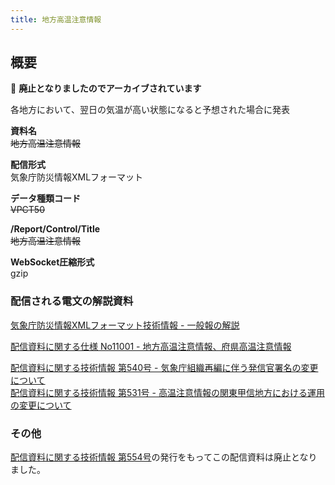 ```yaml
---
title: 地方高温注意情報
---
```


## 概要
&#x1f6ab; **廃止となりましたのでアーカイブされています**

各地方において、翌日の気温が高い状態になると予想された場合に発表

**資料名** <br/>
 ~~地方高温注意情報~~
 
**配信形式** <br/>
 気象庁防災情報XMLフォーマット

**データ種類コード** <br/>
 ~~VPCT50~~

**/Report/Control/Title** <br/>
 ~~地方高温注意情報~~
 
**WebSocket圧縮形式** <br/>
 gzip

### 配信される電文の解説資料
 [気象庁防災情報XMLフォーマット技術情報 - 一般報の解説](https://dmdata.jp/doc/jma/manual/0221-0246.pdf) 
 
 
 [配信資料に関する仕様 No11001 - 地方高温注意情報、府県高温注意情報](https://www.data.jma.go.jp/suishin/shiyou/pdf/no11001)
 
 
 [配信資料に関する技術情報 第540号 - 気象庁組織再編に伴う発信官署名の変更について](https://dmdata.jp/doc/jma/technical/540.pdf) <br/>
 [配信資料に関する技術情報 第531号 - 高温注意情報の関東甲信地方における運用の変更について](https://dmdata.jp/doc/jma/technical/531.pdf) 
 
### その他
[配信資料に関する技術情報 第554号](https://dmdata.jp/doc/jma/technical/554.pdf)の発行をもってこの配信資料は廃止となりました。 
